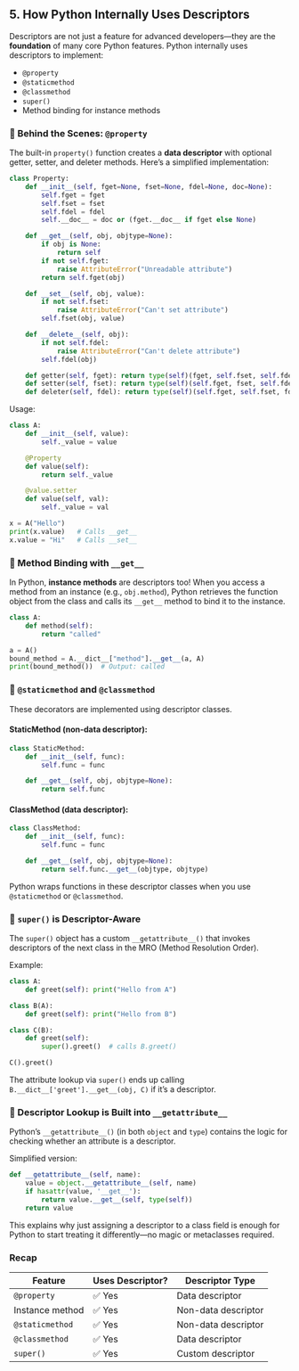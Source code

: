 ## 5. How Python Internally Uses Descriptors

Descriptors are not just a feature for advanced developers—they are the **foundation** of many core Python features. Python internally uses descriptors to implement:

- `@property`
- `@staticmethod`
- `@classmethod`
- `super()`
- Method binding for instance methods

### 🧠 Behind the Scenes: `@property`

The built-in `property()` function creates a **data descriptor** with optional getter, setter, and deleter methods. Here’s a simplified implementation:

```python
class Property:
    def __init__(self, fget=None, fset=None, fdel=None, doc=None):
        self.fget = fget
        self.fset = fset
        self.fdel = fdel
        self.__doc__ = doc or (fget.__doc__ if fget else None)

    def __get__(self, obj, objtype=None):
        if obj is None:
            return self
        if not self.fget:
            raise AttributeError("Unreadable attribute")
        return self.fget(obj)

    def __set__(self, obj, value):
        if not self.fset:
            raise AttributeError("Can't set attribute")
        self.fset(obj, value)

    def __delete__(self, obj):
        if not self.fdel:
            raise AttributeError("Can't delete attribute")
        self.fdel(obj)

    def getter(self, fget): return type(self)(fget, self.fset, self.fdel, self.__doc__)
    def setter(self, fset): return type(self)(self.fget, fset, self.fdel, self.__doc__)
    def deleter(self, fdel): return type(self)(self.fget, self.fset, fdel, self.__doc__)
```

Usage:

```python
class A:
    def __init__(self, value):
        self._value = value

    @Property
    def value(self):
        return self._value

    @value.setter
    def value(self, val):
        self._value = val

x = A("Hello")
print(x.value)   # Calls __get__
x.value = "Hi"   # Calls __set__
```

### 🧩 Method Binding with `__get__`

In Python, **instance methods** are descriptors too! When you access a method from an instance (e.g., `obj.method`), Python retrieves the function object from the class and calls its `__get__` method to bind it to the instance.

```python
class A:
    def method(self):
        return "called"

a = A()
bound_method = A.__dict__["method"].__get__(a, A)
print(bound_method())  # Output: called
```

### 📌 `@staticmethod` and `@classmethod`

These decorators are implemented using descriptor classes.

#### StaticMethod (non-data descriptor):

```python
class StaticMethod:
    def __init__(self, func):
        self.func = func

    def __get__(self, obj, objtype=None):
        return self.func
```

#### ClassMethod (data descriptor):

```python
class ClassMethod:
    def __init__(self, func):
        self.func = func

    def __get__(self, obj, objtype=None):
        return self.func.__get__(objtype, objtype)
```

Python wraps functions in these descriptor classes when you use `@staticmethod` or `@classmethod`.

### 🧭 `super()` is Descriptor-Aware

The `super()` object has a custom `__getattribute__()` that invokes descriptors of the next class in the MRO (Method Resolution Order).

Example:

```python
class A:
    def greet(self): print("Hello from A")

class B(A):
    def greet(self): print("Hello from B")

class C(B):
    def greet(self):
        super().greet()  # calls B.greet()

C().greet()
```

The attribute lookup via `super()` ends up calling `B.__dict__['greet'].__get__(obj, C)` if it’s a descriptor.

### 🔄 Descriptor Lookup is Built into `__getattribute__`

Python’s `__getattribute__()` (in both `object` and `type`) contains the logic for checking whether an attribute is a descriptor.

Simplified version:

```python
def __getattribute__(self, name):
    value = object.__getattribute__(self, name)
    if hasattr(value, '__get__'):
        return value.__get__(self, type(self))
    return value
```

This explains why just assigning a descriptor to a class field is enough for Python to start treating it differently—no magic or metaclasses required.

### Recap

| Feature         | Uses Descriptor? | Descriptor Type     |
| --------------- | ---------------- | ------------------- |
| `@property`     | ✅ Yes           | Data descriptor     |
| Instance method | ✅ Yes           | Non-data descriptor |
| `@staticmethod` | ✅ Yes           | Non-data descriptor |
| `@classmethod`  | ✅ Yes           | Data descriptor     |
| `super()`       | ✅ Yes           | Custom descriptor   |

